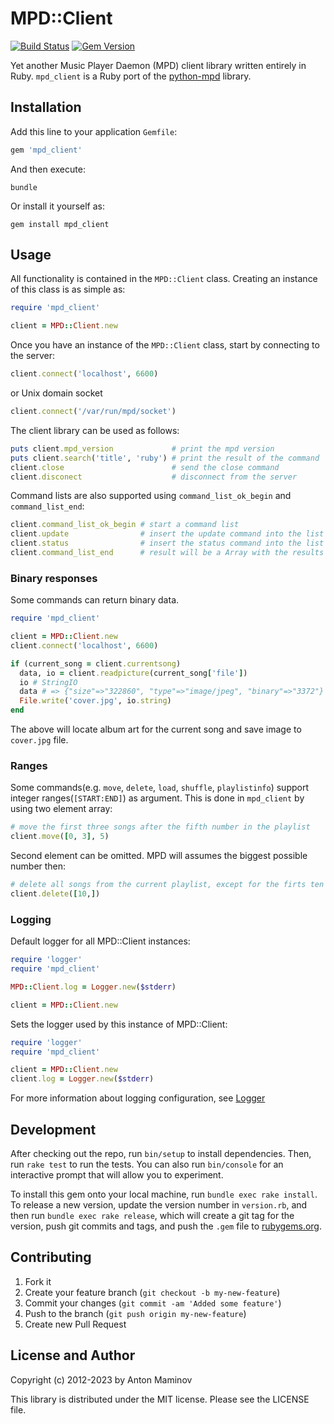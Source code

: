 # MPD::Client

[![Build Status](https://badgen.net/travis/mamantoha/mpd_client)](https://travis-ci.org/mamantoha/mpd_client)
[![Gem Version](https://badge.fury.io/rb/mpd_client.svg)](https://badge.fury.io/rb/mpd_client)

Yet another Music Player Daemon (MPD) client library written entirely in Ruby.
`mpd_client` is a Ruby port of the [python-mpd](https://github.com/Mic92/python-mpd2) library.

## Installation

Add this line to your application `Gemfile`:

```ruby
gem 'mpd_client'
```

And then execute:

```console
bundle
```

Or install it yourself as:

```console
gem install mpd_client
```

## Usage

All functionality is contained in the `MPD::Client` class. Creating an instance of this class is as simple as:

```ruby
require 'mpd_client'

client = MPD::Client.new
```

Once you have an instance of the `MPD::Client` class, start by connecting to the server:

```ruby
client.connect('localhost', 6600)
```

or Unix domain socket

```ruby
client.connect('/var/run/mpd/socket')
```

The client library can be used as follows:

```ruby
puts client.mpd_version             # print the mpd version
puts client.search('title', 'ruby') # print the result of the command 'search title ruby'
client.close                        # send the close command
client.disconect                    # disconnect from the server
```

Command lists are also supported using `command_list_ok_begin` and `command_list_end`:

```ruby
client.command_list_ok_begin # start a command list
client.update                # insert the update command into the list
client.status                # insert the status command into the list
client.command_list_end      # result will be a Array with the results
```

### Binary responses

Some commands can return binary data.

```ruby
require 'mpd_client'

client = MPD::Client.new
client.connect('localhost', 6600)

if (current_song = client.currentsong)
  data, io = client.readpicture(current_song['file'])
  io # StringIO
  data # => {"size"=>"322860", "type"=>"image/jpeg", "binary"=>"3372"}
  File.write('cover.jpg', io.string)
end
```

The above will locate album art for the current song and save image to `cover.jpg` file.

### Ranges

Some commands(e.g. `move`, `delete`, `load`, `shuffle`, `playlistinfo`) support integer ranges(`[START:END]`) as argument. This is done in `mpd_client` by using two element array:

```ruby
# move the first three songs after the fifth number in the playlist
client.move([0, 3], 5)
```

Second element can be omitted. MPD will assumes the biggest possible number then:

```ruby
# delete all songs from the current playlist, except for the firts ten
client.delete([10,])
```

### Logging

Default logger for all MPD::Client instances:

```ruby
require 'logger'
require 'mpd_client'

MPD::Client.log = Logger.new($stderr)

client = MPD::Client.new
```

Sets the logger used by this instance of MPD::Client:

```ruby
require 'logger'
require 'mpd_client'

client = MPD::Client.new
client.log = Logger.new($stderr)
```

For more information about logging configuration, see [Logger](https://ruby-doc.org/stdlib/libdoc/logger/rdoc/Logger.html)

## Development

After checking out the repo, run `bin/setup` to install dependencies. Then, run `rake test` to run the tests. You can also run `bin/console` for an interactive prompt that will allow you to experiment.

To install this gem onto your local machine, run `bundle exec rake install`. To release a new version, update the version number in `version.rb`, and then run `bundle exec rake release`, which will create a git tag for the version, push git commits and tags, and push the `.gem` file to [rubygems.org](https://rubygems.org).

## Contributing

1. Fork it
2. Create your feature branch (`git checkout -b my-new-feature`)
3. Commit your changes (`git commit -am 'Added some feature'`)
4. Push to the branch (`git push origin my-new-feature`)
5. Create new Pull Request

## License and Author

Copyright (c) 2012-2023 by Anton Maminov

This library is distributed under the MIT license.  Please see the LICENSE file.
